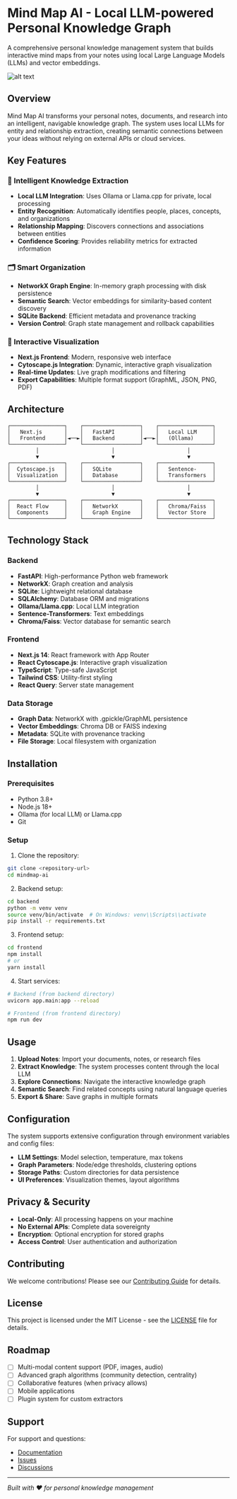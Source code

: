 # Mind Map AI - Local LLM-powered Personal Knowledge Graph

A comprehensive personal knowledge management system that builds interactive mind maps from your notes using local Large Language Models (LLMs) and vector embeddings.

![alt text](1019009.png)


## Overview

Mind Map AI transforms your personal notes, documents, and research into an intelligent, navigable knowledge graph. The system uses local LLMs for entity and relationship extraction, creating semantic connections between your ideas without relying on external APIs or cloud services.

## Key Features

### 🧠 Intelligent Knowledge Extraction
- **Local LLM Integration**: Uses Ollama or Llama.cpp for private, local processing
- **Entity Recognition**: Automatically identifies people, places, concepts, and organizations
- **Relationship Mapping**: Discovers connections and associations between entities
- **Confidence Scoring**: Provides reliability metrics for extracted information

### 🗂️ Smart Organization
- **NetworkX Graph Engine**: In-memory graph processing with disk persistence
- **Semantic Search**: Vector embeddings for similarity-based content discovery
- **SQLite Backend**: Efficient metadata and provenance tracking
- **Version Control**: Graph state management and rollback capabilities

### 🎨 Interactive Visualization
- **Next.js Frontend**: Modern, responsive web interface
- **Cytoscape.js Integration**: Dynamic, interactive graph visualization
- **Real-time Updates**: Live graph modifications and filtering
- **Export Capabilities**: Multiple format support (GraphML, JSON, PNG, PDF)

## Architecture

```
┌─────────────────┐    ┌──────────────────┐    ┌─────────────────┐
│   Next.js       │    │   FastAPI        │    │   Local LLM     │
│   Frontend      │◄──►│   Backend        │◄──►│   (Ollama)      │
└─────────────────┘    └──────────────────┘    └─────────────────┘
         │                       │                       │
         ▼                       ▼                       ▼
┌─────────────────┐    ┌──────────────────┐    ┌─────────────────┐
│  Cytoscape.js   │    │   SQLite         │    │   Sentence-     │
│  Visualization  │    │   Database       │    │   Transformers  │
└─────────────────┘    └──────────────────┘    └─────────────────┘
         │                       │                       │
         ▼                       ▼                       ▼
┌─────────────────┐    ┌──────────────────┐    ┌─────────────────┐
│  React Flow     │    │   NetworkX       │    │   Chroma/Faiss  │
│  Components     │    │   Graph Engine   │    │   Vector Store  │
└─────────────────┘    └──────────────────┘    └─────────────────┘
```

## Technology Stack

### Backend
- **FastAPI**: High-performance Python web framework
- **NetworkX**: Graph creation and analysis
- **SQLite**: Lightweight relational database
- **SQLAlchemy**: Database ORM and migrations
- **Ollama/Llama.cpp**: Local LLM integration
- **Sentence-Transformers**: Text embeddings
- **Chroma/Faiss**: Vector database for semantic search

### Frontend
- **Next.js 14**: React framework with App Router
- **React Cytoscape.js**: Interactive graph visualization
- **TypeScript**: Type-safe JavaScript
- **Tailwind CSS**: Utility-first styling
- **React Query**: Server state management

### Data Storage
- **Graph Data**: NetworkX with .gpickle/GraphML persistence
- **Vector Embeddings**: Chroma DB or FAISS indexing
- **Metadata**: SQLite with provenance tracking
- **File Storage**: Local filesystem with organization

## Installation

### Prerequisites
- Python 3.8+
- Node.js 18+
- Ollama (for local LLM) or Llama.cpp
- Git

### Setup
1. Clone the repository:
```bash
git clone <repository-url>
cd mindmap-ai
```

2. Backend setup:
```bash
cd backend
python -m venv venv
source venv/bin/activate  # On Windows: venv\\Scripts\\activate
pip install -r requirements.txt
```

3. Frontend setup:
```bash
cd frontend
npm install
# or
yarn install
```

4. Start services:
```bash
# Backend (from backend directory)
uvicorn app.main:app --reload

# Frontend (from frontend directory)
npm run dev
```

## Usage

1. **Upload Notes**: Import your documents, notes, or research files
2. **Extract Knowledge**: The system processes content through the local LLM
3. **Explore Connections**: Navigate the interactive knowledge graph
4. **Semantic Search**: Find related concepts using natural language queries
5. **Export & Share**: Save graphs in multiple formats

## Configuration

The system supports extensive configuration through environment variables and config files:

- **LLM Settings**: Model selection, temperature, max tokens
- **Graph Parameters**: Node/edge thresholds, clustering options
- **Storage Paths**: Custom directories for data persistence
- **UI Preferences**: Visualization themes, layout algorithms

## Privacy & Security

- **Local-Only**: All processing happens on your machine
- **No External APIs**: Complete data sovereignty
- **Encryption**: Optional encryption for stored graphs
- **Access Control**: User authentication and authorization

## Contributing

We welcome contributions! Please see our [Contributing Guide](docs/guides/CONTRIBUTING.md) for details.

## License

This project is licensed under the MIT License - see the [LICENSE](LICENSE) file for details.

## Roadmap

- [ ] Multi-modal content support (PDF, images, audio)
- [ ] Advanced graph algorithms (community detection, centrality)
- [ ] Collaborative features (when privacy allows)
- [ ] Mobile applications
- [ ] Plugin system for custom extractors

## Support

For support and questions:
- [Documentation](docs/)
- [Issues](https://github.com/yourusername/mindmap-ai/issues)
- [Discussions](https://github.com/yourusername/mindmap-ai/discussions)

---

*Built with ❤️ for personal knowledge management*
